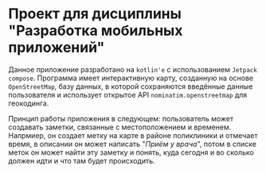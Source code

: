 # Проект для дисциплины "Разработка мобильных приложений"
Данное приложение разработано на `kotlin'е` с использованием `Jetpack compose`.
Программа имеет интерактивную карту, созданную на основе `OpenStreetMap`, базу данных, в которой сохраняются введённые данные пользователя и использует открытое API `nominatim.openstreetmap` для геокодинга.

Принцип работы приложения в следующем:
пользователь может создавать заметки, связанные с местоположением и временем. Напрмиер, он создает метку на карте в районе поликлиники и отмечает время, в описании он может написать "*Приём у врача*", потом в списке меток он может найти эту заметку и понять, куда сегодня и во сколько должен идти и что там будет происходить.